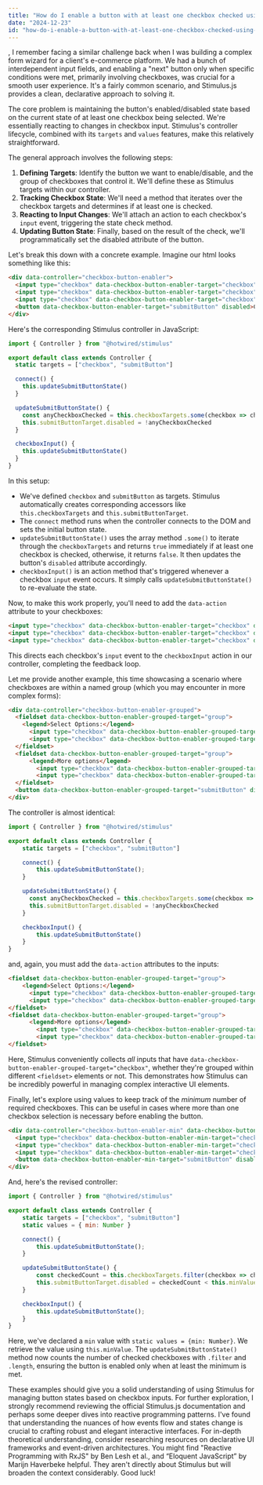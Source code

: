 ```yaml
---
title: "How do I enable a button with at least one checkbox checked using StimulusJS?"
date: "2024-12-23"
id: "how-do-i-enable-a-button-with-at-least-one-checkbox-checked-using-stimulusjs"
---
```


,  I remember facing a similar challenge back when I was building a complex form wizard for a client's e-commerce platform. We had a bunch of interdependent input fields, and enabling a "next" button only when specific conditions were met, primarily involving checkboxes, was crucial for a smooth user experience. It's a fairly common scenario, and Stimulus.js provides a clean, declarative approach to solving it.

The core problem is maintaining the button's enabled/disabled state based on the current state of at least one checkbox being selected. We're essentially reacting to changes in checkbox input. Stimulus's controller lifecycle, combined with its `targets` and `values` features, make this relatively straightforward.

The general approach involves the following steps:

1.  **Defining Targets**: Identify the button we want to enable/disable, and the group of checkboxes that control it. We'll define these as Stimulus targets within our controller.
2.  **Tracking Checkbox State**: We'll need a method that iterates over the checkbox targets and determines if at least one is checked.
3.  **Reacting to Input Changes**: We'll attach an action to each checkbox's `input` event, triggering the state check method.
4.  **Updating Button State**: Finally, based on the result of the check, we'll programmatically set the disabled attribute of the button.

Let's break this down with a concrete example. Imagine our html looks something like this:

```html
<div data-controller="checkbox-button-enabler">
  <input type="checkbox" data-checkbox-button-enabler-target="checkbox" value="option1"> Option 1<br>
  <input type="checkbox" data-checkbox-button-enabler-target="checkbox" value="option2"> Option 2<br>
  <input type="checkbox" data-checkbox-button-enabler-target="checkbox" value="option3"> Option 3<br>
  <button data-checkbox-button-enabler-target="submitButton" disabled>Continue</button>
</div>
```

Here's the corresponding Stimulus controller in JavaScript:

```javascript
import { Controller } from "@hotwired/stimulus"

export default class extends Controller {
  static targets = ["checkbox", "submitButton"]

  connect() {
    this.updateSubmitButtonState()
  }

  updateSubmitButtonState() {
    const anyCheckboxChecked = this.checkboxTargets.some(checkbox => checkbox.checked)
    this.submitButtonTarget.disabled = !anyCheckboxChecked
  }

  checkboxInput() {
    this.updateSubmitButtonState()
  }
}
```

In this setup:

*   We've defined `checkbox` and `submitButton` as targets. Stimulus automatically creates corresponding accessors like `this.checkboxTargets` and `this.submitButtonTarget`.
*   The `connect` method runs when the controller connects to the DOM and sets the initial button state.
*   `updateSubmitButtonState()` uses the array method `.some()` to iterate through the `checkboxTargets` and returns `true` immediately if at least one checkbox is checked, otherwise, it returns `false`. It then updates the button's `disabled` attribute accordingly.
*   `checkboxInput()` is an action method that's triggered whenever a checkbox `input` event occurs. It simply calls `updateSubmitButtonState()` to re-evaluate the state.

Now, to make this work properly, you'll need to add the `data-action` attribute to your checkboxes:

```html
<input type="checkbox" data-checkbox-button-enabler-target="checkbox" data-action="input->checkbox-button-enabler#checkboxInput" value="option1"> Option 1<br>
<input type="checkbox" data-checkbox-button-enabler-target="checkbox" data-action="input->checkbox-button-enabler#checkboxInput" value="option2"> Option 2<br>
<input type="checkbox" data-checkbox-button-enabler-target="checkbox" data-action="input->checkbox-button-enabler#checkboxInput" value="option3"> Option 3<br>
```

This directs each checkbox's `input` event to the `checkboxInput` action in our controller, completing the feedback loop.

Let me provide another example, this time showcasing a scenario where checkboxes are within a named group (which you may encounter in more complex forms):

```html
<div data-controller="checkbox-button-enabler-grouped">
  <fieldset data-checkbox-button-enabler-grouped-target="group">
    <legend>Select Options:</legend>
      <input type="checkbox" data-checkbox-button-enabler-grouped-target="checkbox" value="optionA"> Option A<br>
      <input type="checkbox" data-checkbox-button-enabler-grouped-target="checkbox" value="optionB"> Option B<br>
  </fieldset>
  <fieldset data-checkbox-button-enabler-grouped-target="group">
      <legend>More options</legend>
        <input type="checkbox" data-checkbox-button-enabler-grouped-target="checkbox" value="optionC"> Option C<br>
        <input type="checkbox" data-checkbox-button-enabler-grouped-target="checkbox" value="optionD"> Option D<br>
  </fieldset>
  <button data-checkbox-button-enabler-grouped-target="submitButton" disabled>Continue</button>
</div>
```

The controller is almost identical:

```javascript
import { Controller } from "@hotwired/stimulus"

export default class extends Controller {
    static targets = ["checkbox", "submitButton"]

    connect() {
        this.updateSubmitButtonState();
    }

    updateSubmitButtonState() {
      const anyCheckboxChecked = this.checkboxTargets.some(checkbox => checkbox.checked)
      this.submitButtonTarget.disabled = !anyCheckboxChecked
    }

    checkboxInput() {
        this.updateSubmitButtonState()
    }
}
```

and, again, you must add the `data-action` attributes to the inputs:

```html
<fieldset data-checkbox-button-enabler-grouped-target="group">
    <legend>Select Options:</legend>
      <input type="checkbox" data-checkbox-button-enabler-grouped-target="checkbox" data-action="input->checkbox-button-enabler-grouped#checkboxInput" value="optionA"> Option A<br>
      <input type="checkbox" data-checkbox-button-enabler-grouped-target="checkbox" data-action="input->checkbox-button-enabler-grouped#checkboxInput" value="optionB"> Option B<br>
</fieldset>
<fieldset data-checkbox-button-enabler-grouped-target="group">
      <legend>More options</legend>
        <input type="checkbox" data-checkbox-button-enabler-grouped-target="checkbox" data-action="input->checkbox-button-enabler-grouped#checkboxInput" value="optionC"> Option C<br>
        <input type="checkbox" data-checkbox-button-enabler-grouped-target="checkbox" data-action="input->checkbox-button-enabler-grouped#checkboxInput" value="optionD"> Option D<br>
</fieldset>
```

Here, Stimulus conveniently collects *all* inputs that have `data-checkbox-button-enabler-grouped-target="checkbox"`, whether they're grouped within different `<fieldset>` elements or not. This demonstrates how Stimulus can be incredibly powerful in managing complex interactive UI elements.

Finally, let's explore using values to keep track of the *minimum* number of required checkboxes. This can be useful in cases where more than one checkbox selection is necessary before enabling the button.

```html
<div data-controller="checkbox-button-enabler-min" data-checkbox-button-enabler-min-min-value="2">
  <input type="checkbox" data-checkbox-button-enabler-min-target="checkbox" data-action="input->checkbox-button-enabler-min#checkboxInput" value="option1"> Option 1<br>
  <input type="checkbox" data-checkbox-button-enabler-min-target="checkbox" data-action="input->checkbox-button-enabler-min#checkboxInput" value="option2"> Option 2<br>
  <input type="checkbox" data-checkbox-button-enabler-min-target="checkbox" data-action="input->checkbox-button-enabler-min#checkboxInput" value="option3"> Option 3<br>
  <button data-checkbox-button-enabler-min-target="submitButton" disabled>Continue</button>
</div>
```

And, here's the revised controller:

```javascript
import { Controller } from "@hotwired/stimulus"

export default class extends Controller {
    static targets = ["checkbox", "submitButton"]
    static values = { min: Number }

    connect() {
        this.updateSubmitButtonState();
    }

    updateSubmitButtonState() {
        const checkedCount = this.checkboxTargets.filter(checkbox => checkbox.checked).length
        this.submitButtonTarget.disabled = checkedCount < this.minValue
    }

    checkboxInput() {
        this.updateSubmitButtonState();
    }
}

```
Here, we've declared a `min` value with `static values = {min: Number}`. We retrieve the value using `this.minValue`. The `updateSubmitButtonState()` method now counts the number of checked checkboxes with `.filter` and `.length`, ensuring the button is enabled only when at least the minimum is met.

These examples should give you a solid understanding of using Stimulus for managing button states based on checkbox inputs. For further exploration, I strongly recommend reviewing the official Stimulus.js documentation and perhaps some deeper dives into reactive programming patterns. I've found that understanding the nuances of how events flow and states change is crucial to crafting robust and elegant interactive interfaces. For in-depth theoretical understanding, consider researching resources on declarative UI frameworks and event-driven architectures. You might find "Reactive Programming with RxJS" by Ben Lesh et al., and “Eloquent JavaScript” by Marijn Haverbeke helpful. They aren't directly about Stimulus but will broaden the context considerably. Good luck!
